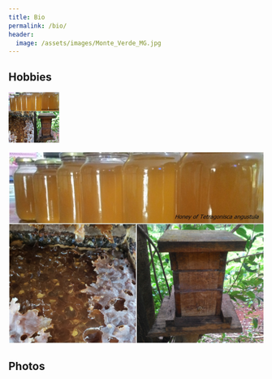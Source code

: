 ```yaml
---
title: Bio
permalink: /bio/
header:
  image: /assets/images/Monte_Verde_MG.jpg
---
```









## Hobbies
<img src="/assets/photos/general/jatai.jpg" alt="Jataí" style="height: 100px; width:100px;"/>

![Jataí](/assets/photos/general/jatai.jpg "Jataí")





## Photos
